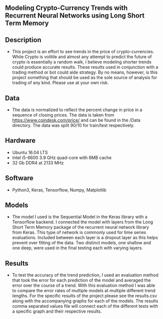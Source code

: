 

Modeling Crypto-Currency Trends with Recurrent Neural Networks using Long Short Term Memory
-------------------------------------------------------------------------------------------

Description
---------------
 - This project is an effort to see trends in the price of crypto-currencies. While Crypto is volitile and
   almost any attempt to predict the future of crypto is essentially a random walk, I believe modeling shorter
   trends could produce accurate results. These results used in conjunction with a trading method or bot could
   aide strategy. By no means, however, is this project something that should be used as the sole source of 
   analysis for trading of any kind. Please use at your own risk.
   

Data 
-----
 - The data is normalized to reflect the percent change in price in a sequence of closing prices. The data is
   taken from https://www.coindesk.com/price/  and can be found in the /Data directory. The data was split 90/10
   for train/test respectively.
   

Hardware
----------
- Ubuntu 16.04 LTS
- Intel i5-6600 3.9 GHz quad-core with 6MB cache
- 32 Gb DDR4 at 2133 MHz

Software
----------
- Python3, Keras, Tensorflow, Numpy, Matplotlib


Models
-------
- The model I used is the Sequential Model in the Keras library with a Tensorflow backend. I connected the model
  with layers from the Long Short Term Memory package of the recurrent neural network library from Keras. This
  type of network is commonly used for time series evaluations. Included between each layer is a dropout layer
  as this helps prevent over fitting of the data. Two distinct models, one shallow and one deep,  were used in 
  the final testing each with varying layers.
  
Results
--------
- To test the accuracy of the trend prediction, I used an evaluation method that took the error for each prediction
  of the model and averaged the error over the course of a trend. With this evaluation method I was able to compare
  the error rates of multiple models at multiple different trend lengths. For the specific results of the project
  please see the results.csv along with the accompanying graphs for each of the models. The results comma separated
  values file will connect each of the different tests with a specific graph and their respective results.


